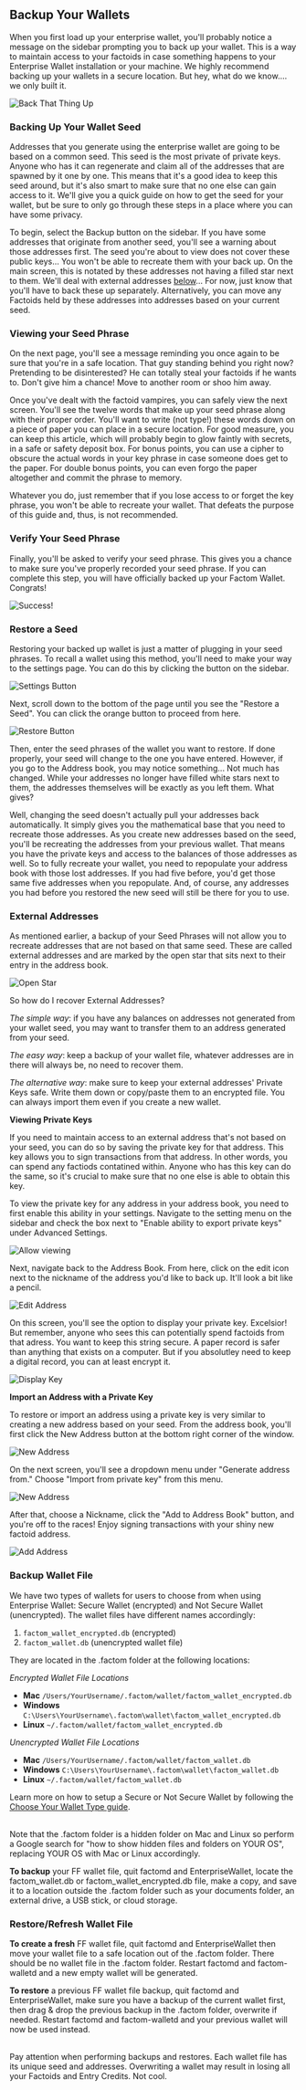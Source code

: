 ## Backup Your Wallets

When you first load up your enterprise wallet, you'll probably notice a message on the sidebar prompting you to back up your wallet. This is a way to maintain access to your factoids in case something happens to your Enterprise Wallet installation or your machine. We highly recommend backing up your wallets in a secure location. But hey, what do we know.... we only built it.

![Back That Thing Up](/images/wallet_145.png)

### Backing Up Your Wallet Seed

Addresses that you generate using the enterprise wallet are going to be based on a common seed. This seed is the most private of private keys. Anyone who has it can regenerate and claim all of the addresses that are spawned by it one by one. This means that it's a good idea to keep this seed around, but it's also smart to make sure that no one else can gain access to it. We'll give you a quick guide on how to get the seed for your wallet, but be sure to only go through these steps in a place where you can have some privacy.

To begin, select the Backup button on the sidebar. If you have some addresses that originate from another seed, you'll see a warning about those addresses first. The seed you're about to view does not cover these public keys... You won't be able to recreate them with your back up. On the main screen, this is notated by these addresses not having a filled star next to them. We'll deal with external addresses [below](#external_addresses)... For now, just know that you'll have to back these up separately. Alternatively, you can move any Factoids held by these addresses into addresses based on your current seed.

### Viewing your Seed Phrase

On the next page, you'll see a message reminding you once again to be sure that you're in a safe location. That guy standing behind you right now? Pretending to be disinterested? He can totally steal your factoids if he wants to. Don't give him a chance! Move to another room or shoo him away.

Once you've dealt with the factoid vampires, you can safely view the next screen. You'll see the twelve words that make up your seed phrase along with their proper order. You'll want to write (not type!) these words down on a piece of paper you can place in a secure location. For good measure, you can keep this article, which will probably begin to glow faintly with secrets, in a safe or safety deposit box. For bonus points, you can use a cipher to obscure the actual words in your key phrase in case someone does get to the paper. For double bonus points, you can even forgo the paper altogether and commit the phrase to memory.

Whatever you do, just remember that if you lose access to or forget the key phrase, you won't be able to recreate your wallet. That defeats the purpose of this guide and, thus, is not recommended.

### Verify Your Seed Phrase

Finally, you'll be asked to verify your seed phrase. This gives you a chance to make sure you've properly recorded your seed phrase. If you can complete this step, you will have officially backed up your Factom Wallet. Congrats!

![Success!](/images/wallet_146.png)

### Restore a Seed

Restoring your backed up wallet is just a matter of plugging in your seed phrases. To recall a wallet using this method, you'll need to make your way to the settings page. You can do this by clicking the button on the sidebar.

![Settings Button](/images/wallet_147.png)

Next, scroll down to the bottom of the page until you see the "Restore a Seed". You can click the orange button to proceed from here.

![Restore Button](/images/wallet_148.png)

Then, enter the seed phrases of the wallet you want to restore. If done properly, your seed will change to the one you have entered. However, if you go to the Address book, you may notice something... Not much has changed. While your addresses no longer have filled white stars next to them, the addresses themselves will be exactly as you left them. What gives?

Well, changing the seed doesn't actually pull your addresses back automatically. It simply gives you the mathematical base that you need to recreate those addresses. As you create new addresses based on the seed, you'll be recreating the addresses from your previous wallet. That means you have the private keys and access to the balances of those addresses as well. So to fully recreate your wallet, you need to repopulate your address book with those lost addresses. If you had five before, you'd get those same five addresses when you repopulate. And, of course, any addresses you had before you restored the new seed will still be there for you to use.

### <a name="external_addresses"></a>External Addresses

As mentioned earlier, a backup of your Seed Phrases will not allow you to recreate addresses that are not based on that same seed. These are called external addresses and are marked by the open star that sits next to their entry in the address book.

![Open Star](/images/wallet_149.png)

So how do I recover External Addresses?
 
<i>The simple way</i>: if you have any balances on addresses not generated from your wallet seed, you may want to transfer them to an address generated from your seed.

<i>The easy way</i>: keep a backup of your wallet file, whatever addresses are in there will always be, no need to recover them.

<i>The alternative way</i>: make sure to keep your external addresses' Private Keys safe. Write them down or copy/paste them to an encrypted file. You can always import them even if you create a new wallet.



**Viewing Private Keys**

If you need to maintain access to an external address that's not based on your seed, you can do so by saving the private key for that address. This key allows you to sign transactions from that address. In other words, you can spend any factiods contatined within. Anyone who has this key can do the same, so it's crucial to make sure that no one else is able to obtain this key.

To view the private key for any address in your address book, you need to first enable this ability in your settings. Navigate to the setting menu on the sidebar and check the box next to "Enable ability to export private keys" under Advanced Settings.

![Allow viewing](/images/wallet_152.png)

Next, navigate back to the Address Book. From here, click on the edit icon next to the nickname of the address you'd like to back up. It'll look a bit like a pencil.

![Edit Address](/images/wallet_150.png)

On this screen, you'll see the option to display your private key. Excelsior! But remember, anyone who sees this can potentially spend factoids from that adress. You want to keep this string secure. A paper record is safer than anything that exists on a computer. But if you absolutley need to keep a digital record, you can at least encrypt it.

![Display Key](/images/wallet_151.png)

**Import an Address with a Private Key**

To restore or import an address using a private key is very similar to creating a new address based on your seed. From the address book, you'll first click the New Address button at the bottom right corner of the window.

![New Address](/images/wallet_072.png)

On the next screen, you'll see a dropdown menu under "Generate address from." Choose "Import from private key" from this menu.

![New Address](/images/wallet_153.png)

After that, choose a Nickname, click the "Add to Address Book" button, and you're off to the races! Enjoy signing transactions with your shiny new factoid address.

![Add Address](/images/wallet_037.png)

### Backup Wallet File

We have two types of wallets for users to choose from when using Enterprise Wallet: Secure Wallet (encrypted) and Not Secure Wallet (unencrypted). The wallet files have different names accordingly:

1. `factom_wallet_encrypted.db` (encrypted)
2. `factom_wallet.db` (unencrypted wallet file) 

They are located in the .factom folder at the following locations:

*Encrypted Wallet File Locations*

* **Mac** `/Users/YourUsername/.factom/wallet/factom_wallet_encrypted.db`
* **Windows** `C:\Users\YourUsername\.factom\wallet\factom_wallet_encrypted.db`
* **Linux** `~/.factom/wallet/factom_wallet_encrypted.db`

*Unencrypted Wallet File Locations*

* **Mac** `/Users/YourUsername/.factom/wallet/factom_wallet.db`
* **Windows** `C:\Users\YourUsername\.factom\wallet\factom_wallet.db`
* **Linux** `~/.factom/wallet/factom_wallet.db`

Learn more on how to setup a Secure or Not Secure Wallet by following the [Choose Your Wallet Type guide](#choose-your-wallet-type).

<aside class="notice"><br>  
Note that the .factom folder is a hidden folder on Mac and Linux so perform a Google search for "how to show hidden files and folders on YOUR OS", replacing YOUR OS with Mac or Linux accordingly.
</aside>

**To backup** your FF wallet file, quit factomd and EnterpriseWallet, locate the factom_wallet.db or factom_wallet_encrypted.db file, make a copy, and save it to a location outside the .factom folder such as your documents folder, an external drive, a USB stick, or cloud storage.

### Restore/Refresh Wallet File

**To create a fresh** FF wallet file, quit factomd and EnterpriseWallet then move your wallet file to a safe location out of the .factom folder. There should be no wallet file in the .factom folder. Restart factomd and factom-walletd and a new empty wallet will be generated.

**To restore** a previous FF wallet file backup, quit factomd and EnterpriseWallet, make sure you have a backup of the current wallet first, then drag & drop the previous backup in the .factom folder, overwrite if needed. Restart factomd and factom-walletd and your previous wallet will now be used instead.

<aside class="warning"><br>
Pay attention when performing backups and restores. Each wallet file has its unique seed and addresses. Overwriting a wallet may result in losing all your Factoids and Entry Credits. Not cool.
</aside>